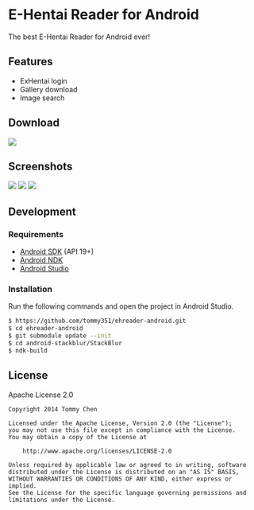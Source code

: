# E-Hentai Reader for Android

The best E-Hentai Reader for Android ever!

## Features

- ExHentai login
- Gallery download
- Image search

## Download

[![](http://i.minus.com/iVbKXhiyq5GL9.png)][Download]

## Screenshots

![](http://i.minus.com/jbdjClhfeq8uS0_s.jpg)
![](http://i.minus.com/jW77Ku7Lwt42F_s.jpg)
![](http://i.minus.com/jY1CVcLWyY725_s.jpg)

## Development

### Requirements

- [Android SDK](http://developer.android.com/sdk/index.html) (API 19+)
- [Android NDK](http://developer.android.com/tools/sdk/ndk/index.html)
- [Android Studio](http://developer.android.com/sdk/installing/studio.html)

### Installation

Run the following commands and open the project in Android Studio.

``` bash
$ https://github.com/tommy351/ehreader-android.git
$ cd ehreader-android
$ git submodule update --init
$ cd android-stackblur/StackBlur
$ ndk-build
```

## License

Apache License 2.0

```
Copyright 2014 Tommy Chen

Licensed under the Apache License, Version 2.0 (the "License");
you may not use this file except in compliance with the License.
You may obtain a copy of the License at

    http://www.apache.org/licenses/LICENSE-2.0

Unless required by applicable law or agreed to in writing, software
distributed under the License is distributed on an "AS IS" BASIS,
WITHOUT WARRANTIES OR CONDITIONS OF ANY KIND, either express or implied.
See the License for the specific language governing permissions and
limitations under the License.
```

[Download]: https://github.com/tommy351/ehreader-android/releases/download/0.1.0/ehreader-release.apk
